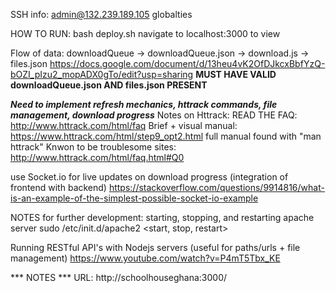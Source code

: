 SSH info:
admin@132.239.189.105
globalties

HOW TO RUN:
bash deploy.sh
navigate to localhost:3000 to view

Flow of data:
downloadQueue -> downloadQueue.json -> download.js -> files.json
https://docs.google.com/document/d/13heu4vK2OfDJkcxBbfYzQ-bOZI_pIzu2_mopADX0gTo/edit?usp=sharing
**MUST HAVE VALID downloadQueue.json AND files.json PRESENT**


***Need to implement refresh mechanics, httrack commands, file management, download progress***
Notes on Httrack:
READ THE FAQ: http://www.httrack.com/html/faq
Brief + visual manual: https://www.httrack.com/html/step9_opt2.html
full manual found with "man httrack"
Knwon to be troublesome sites: http://www.httrack.com/html/faq.html#Q0


use Socket.io for live updates on download progress (integration of frontend with backend)
https://stackoverflow.com/questions/9914816/what-is-an-example-of-the-simplest-possible-socket-io-example


NOTES for further development:
starting, stopping, and restarting apache server
sudo /etc/init.d/apache2 <start, stop, restart>

Running RESTful API's with Nodejs servers (useful for paths/urls + file
management)
https://www.youtube.com/watch?v=P4mT5Tbx_KE


*** NOTES ***
URL: http://schoolhouseghana:3000/
